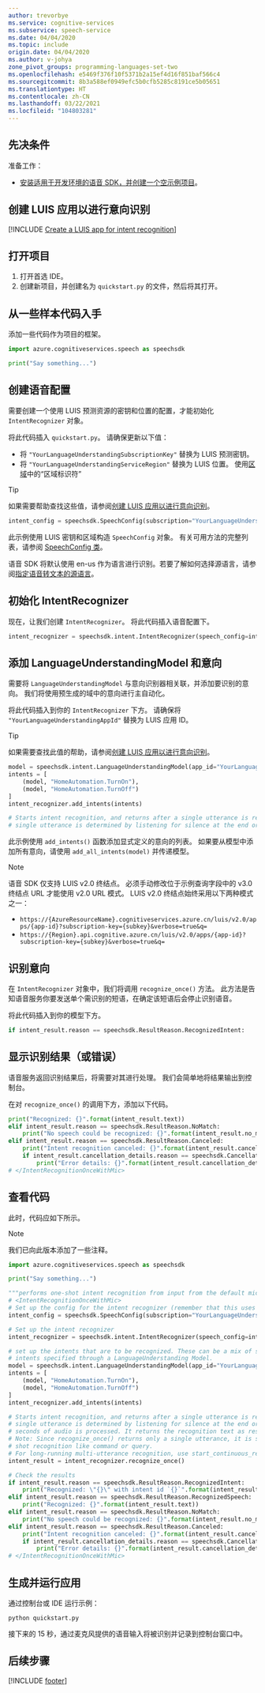 ```yaml
---
author: trevorbye
ms.service: cognitive-services
ms.subservice: speech-service
ms.date: 04/04/2020
ms.topic: include
origin.date: 04/04/2020
ms.author: v-johya
zone_pivot_groups: programming-languages-set-two
ms.openlocfilehash: e5469f376f10f5371b2a15ef4d16f851baf566c4
ms.sourcegitcommit: 8b3a588ef0949efc5b0cfb5285c8191ce5b05651
ms.translationtype: HT
ms.contentlocale: zh-CN
ms.lasthandoff: 03/22/2021
ms.locfileid: "104803281"
---
```

## <a name="prerequisites"></a>先决条件

准备工作：

* <a href="~/articles/cognitive-services/Speech-Service/quickstarts/setup-platform.md?pivots=programming-language-python" target="_blank">安装适用于开发环境的语音 SDK，并创建一个空示例项目</a>。

## <a name="create-a-luis-app-for-intent-recognition"></a>创建 LUIS 应用以进行意向识别

[!INCLUDE [Create a LUIS app for intent recognition](../luis-sign-up.md)]

## <a name="open-your-project"></a>打开项目

1. 打开首选 IDE。
2. 创建新项目，并创建名为 `quickstart.py` 的文件，然后将其打开。

## <a name="start-with-some-boilerplate-code"></a>从一些样本代码入手

添加一些代码作为项目的框架。

```python
import azure.cognitiveservices.speech as speechsdk

print("Say something...")
```

## <a name="create-a-speech-configuration"></a>创建语音配置

需要创建一个使用 LUIS 预测资源的密钥和位置的配置，才能初始化 `IntentRecognizer` 对象。

将此代码插入 `quickstart.py`。 请确保更新以下值：

* 将 `"YourLanguageUnderstandingSubscriptionKey"` 替换为 LUIS 预测密钥。
* 将 `"YourLanguageUnderstandingServiceRegion"` 替换为 LUIS 位置。 使用[区域](../../../../regions.md)中的“区域标识符”

>[!TIP]
> 如果需要帮助查找这些值，请参阅[创建 LUIS 应用以进行意向识别](#create-a-luis-app-for-intent-recognition)。

```python
intent_config = speechsdk.SpeechConfig(subscription="YourLanguageUnderstandingSubscriptionKey", region="YourLanguageUnderstandingServiceRegion")
```

此示例使用 LUIS 密钥和区域构造 `SpeechConfig` 对象。 有关可用方法的完整列表，请参阅 [SpeechConfig 类](https://docs.microsoft.com/python/api/azure-cognitiveservices-speech/azure.cognitiveservices.speech.speechconfig)。

语音 SDK 将默认使用 en-us 作为语言进行识别。若要了解如何选择源语言，请参阅[指定语音转文本的源语言](../../../../how-to-specify-source-language.md)。

## <a name="initialize-an-intentrecognizer"></a>初始化 IntentRecognizer

现在，让我们创建 `IntentRecognizer`。 将此代码插入语音配置下。

```python
intent_recognizer = speechsdk.intent.IntentRecognizer(speech_config=intent_config)
```

## <a name="add-a-languageunderstandingmodel-and-intents"></a>添加 LanguageUnderstandingModel 和意向

需要将 `LanguageUnderstandingModel` 与意向识别器相关联，并添加要识别的意向。 我们将使用预生成的域中的意向进行主自动化。

将此代码插入到你的 `IntentRecognizer` 下方。 请确保将 `"YourLanguageUnderstandingAppId"` 替换为 LUIS 应用 ID。 

>[!TIP]
> 如果需要查找此值的帮助，请参阅[创建 LUIS 应用以进行意向识别](#create-a-luis-app-for-intent-recognition)。

```python
model = speechsdk.intent.LanguageUnderstandingModel(app_id="YourLanguageUnderstandingAppId")
intents = [
    (model, "HomeAutomation.TurnOn"),
    (model, "HomeAutomation.TurnOff")
]
intent_recognizer.add_intents(intents)

# Starts intent recognition, and returns after a single utterance is recognized. The end of a
# single utterance is determined by listening for silence at the end or until a maximum of 15
```

此示例使用 `add_intents()` 函数添加显式定义的意向的列表。 如果要从模型中添加所有意向，请使用 `add_all_intents(model)` 并传递模型。

> [!NOTE]
> 语音 SDK 仅支持 LUIS v2.0 终结点。
> 必须手动修改位于示例查询字段中的 v3.0 终结点 URL 才能使用 v2.0 URL 模式。
> LUIS v2.0 终结点始终采用以下两种模式之一：
> * `https://{AzureResourceName}.cognitiveservices.azure.cn/luis/v2.0/apps/{app-id}?subscription-key={subkey}&verbose=true&q=`
> * `https://{Region}.api.cognitive.azure.cn/luis/v2.0/apps/{app-id}?subscription-key={subkey}&verbose=true&q=`

## <a name="recognize-an-intent"></a>识别意向

在 `IntentRecognizer` 对象中，我们将调用 `recognize_once()` 方法。 此方法是告知语音服务你要发送单个需识别的短语，在确定该短语后会停止识别语音。

将此代码插入到你的模型下方。

```python
if intent_result.reason == speechsdk.ResultReason.RecognizedIntent:
```

## <a name="display-the-recognition-results-or-errors"></a>显示识别结果（或错误）

语音服务返回识别结果后，将需要对其进行处理。 我们会简单地将结果输出到控制台。

在对 `recognize_once()` 的调用下方，添加以下代码。

```python
print("Recognized: {}".format(intent_result.text))
elif intent_result.reason == speechsdk.ResultReason.NoMatch:
    print("No speech could be recognized: {}".format(intent_result.no_match_details))
elif intent_result.reason == speechsdk.ResultReason.Canceled:
    print("Intent recognition canceled: {}".format(intent_result.cancellation_details.reason))
    if intent_result.cancellation_details.reason == speechsdk.CancellationReason.Error:
        print("Error details: {}".format(intent_result.cancellation_details.error_details))
# </IntentRecognitionOnceWithMic>
```

## <a name="check-your-code"></a>查看代码

此时，代码应如下所示。

> [!NOTE]
> 我们已向此版本添加了一些注释。

```python
import azure.cognitiveservices.speech as speechsdk

print("Say something...")

"""performs one-shot intent recognition from input from the default microphone"""
# <IntentRecognitionOnceWithMic>
# Set up the config for the intent recognizer (remember that this uses the Language Understanding key, not the Speech Services key)!
intent_config = speechsdk.SpeechConfig(subscription="YourLanguageUnderstandingSubscriptionKey", region="YourLanguageUnderstandingServiceRegion")

# Set up the intent recognizer
intent_recognizer = speechsdk.intent.IntentRecognizer(speech_config=intent_config)

# set up the intents that are to be recognized. These can be a mix of simple phrases and
# intents specified through a LanguageUnderstanding Model.
model = speechsdk.intent.LanguageUnderstandingModel(app_id="YourLanguageUnderstandingAppId")
intents = [
    (model, "HomeAutomation.TurnOn"),
    (model, "HomeAutomation.TurnOff")
]
intent_recognizer.add_intents(intents)

# Starts intent recognition, and returns after a single utterance is recognized. The end of a
# single utterance is determined by listening for silence at the end or until a maximum of 15
# seconds of audio is processed. It returns the recognition text as result.
# Note: Since recognize_once() returns only a single utterance, it is suitable only for single
# shot recognition like command or query.
# For long-running multi-utterance recognition, use start_continuous_recognition() instead.
intent_result = intent_recognizer.recognize_once()

# Check the results
if intent_result.reason == speechsdk.ResultReason.RecognizedIntent:
    print("Recognized: \"{}\" with intent id `{}`".format(intent_result.text, intent_result.intent_id))
elif intent_result.reason == speechsdk.ResultReason.RecognizedSpeech:
    print("Recognized: {}".format(intent_result.text))
elif intent_result.reason == speechsdk.ResultReason.NoMatch:
    print("No speech could be recognized: {}".format(intent_result.no_match_details))
elif intent_result.reason == speechsdk.ResultReason.Canceled:
    print("Intent recognition canceled: {}".format(intent_result.cancellation_details.reason))
    if intent_result.cancellation_details.reason == speechsdk.CancellationReason.Error:
        print("Error details: {}".format(intent_result.cancellation_details.error_details))
# </IntentRecognitionOnceWithMic>
```

## <a name="build-and-run-your-app"></a>生成并运行应用

通过控制台或 IDE 运行示例：

```
python quickstart.py
```

接下来的 15 秒，通过麦克风提供的语音输入将被识别并记录到控制台窗口中。

## <a name="next-steps"></a>后续步骤

[!INCLUDE [footer](./footer.md)]
